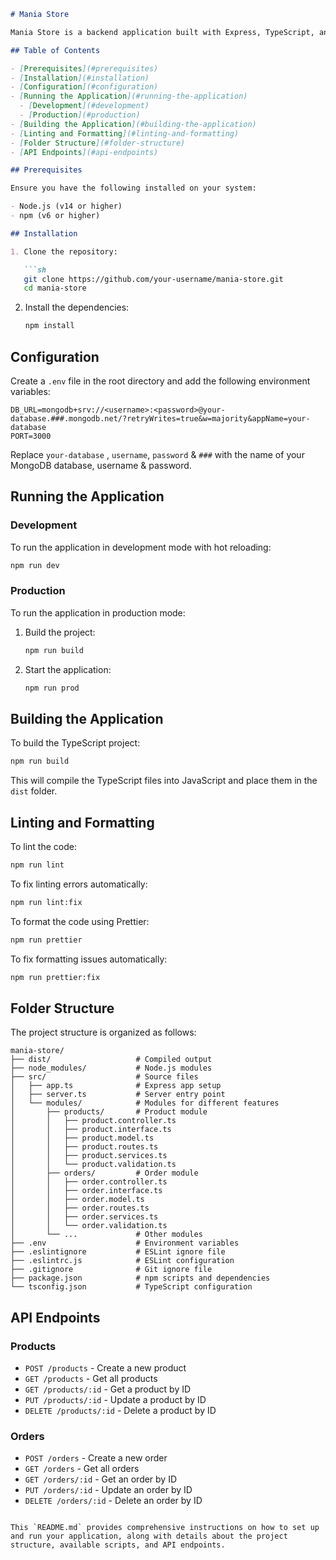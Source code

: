 ```markdown
# Mania Store

Mania Store is a backend application built with Express, TypeScript, and Mongoose. This project follows an industry-standard modular pattern for managing routes and functionalities.

## Table of Contents

- [Prerequisites](#prerequisites)
- [Installation](#installation)
- [Configuration](#configuration)
- [Running the Application](#running-the-application)
  - [Development](#development)
  - [Production](#production)
- [Building the Application](#building-the-application)
- [Linting and Formatting](#linting-and-formatting)
- [Folder Structure](#folder-structure)
- [API Endpoints](#api-endpoints)

## Prerequisites

Ensure you have the following installed on your system:

- Node.js (v14 or higher)
- npm (v6 or higher)

## Installation

1. Clone the repository:

   ```sh
   git clone https://github.com/your-username/mania-store.git
   cd mania-store
   ```

2. Install the dependencies:

   ```sh
   npm install
   ```

## Configuration

Create a `.env` file in the root directory and add the following environment variables:

```env
DB_URL=mongodb+srv://<username>:<password>@your-database.###.mongodb.net/?retryWrites=true&w=majority&appName=your-database
PORT=3000
```

Replace `your-database` ,  `username`, `password` & `###` with the name of your MongoDB database, username & password.

## Running the Application

### Development

To run the application in development mode with hot reloading:

```sh
npm run dev
```

### Production

To run the application in production mode:

1. Build the project:

   ```sh
   npm run build
   ```

2. Start the application:

   ```sh
   npm run prod
   ```

## Building the Application

To build the TypeScript project:

```sh
npm run build
```

This will compile the TypeScript files into JavaScript and place them in the `dist` folder.

## Linting and Formatting

To lint the code:

```sh
npm run lint
```

To fix linting errors automatically:

```sh
npm run lint:fix
```

To format the code using Prettier:

```sh
npm run prettier
```

To fix formatting issues automatically:

```sh
npm run prettier:fix
```

## Folder Structure

The project structure is organized as follows:

```
mania-store/
├── dist/                   # Compiled output
├── node_modules/           # Node.js modules
├── src/                    # Source files
│   ├── app.ts              # Express app setup
│   ├── server.ts           # Server entry point
│   └── modules/            # Modules for different features
│       ├── products/       # Product module
│       │   ├── product.controller.ts
│       │   ├── product.interface.ts
│       │   ├── product.model.ts
│       │   ├── product.routes.ts
│       │   ├── product.services.ts
│       │   └── product.validation.ts
│       ├── orders/         # Order module
│       │   ├── order.controller.ts
│       │   ├── order.interface.ts
│       │   ├── order.model.ts
│       │   ├── order.routes.ts
│       │   ├── order.services.ts
│       │   └── order.validation.ts
│       └── ...             # Other modules
├── .env                    # Environment variables
├── .eslintignore           # ESLint ignore file
├── .eslintrc.js            # ESLint configuration
├── .gitignore              # Git ignore file
├── package.json            # npm scripts and dependencies
└── tsconfig.json           # TypeScript configuration
```

## API Endpoints

### Products

- `POST /products` - Create a new product
- `GET /products` - Get all products
- `GET /products/:id` - Get a product by ID
- `PUT /products/:id` - Update a product by ID
- `DELETE /products/:id` - Delete a product by ID

### Orders

- `POST /orders` - Create a new order
- `GET /orders` - Get all orders
- `GET /orders/:id` - Get an order by ID
- `PUT /orders/:id` - Update an order by ID
- `DELETE /orders/:id` - Delete an order by ID


```

This `README.md` provides comprehensive instructions on how to set up and run your application, along with details about the project structure, available scripts, and API endpoints.